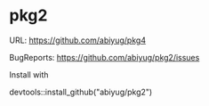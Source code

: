 # pkg2

URL: https://github.com/abiyug/pkg4

BugReports: https://github.com/abiyug/pkg2/issues

Install with 

devtools::install_github("abiyug/pkg2")

